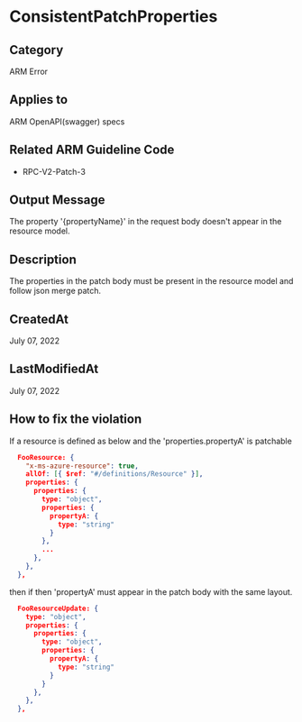 # ConsistentPatchProperties

## Category

ARM Error

## Applies to

ARM OpenAPI(swagger) specs

## Related ARM Guideline Code

- RPC-V2-Patch-3

## Output Message

The property '{propertyName}' in the request body doesn't appear in the resource model.

## Description

The properties in the patch body must be present in the resource model and follow json merge patch.

## CreatedAt

July 07, 2022

## LastModifiedAt

July 07, 2022

## How to fix the violation

If a resource is defined as below and the 'properties.propertyA' is patchable

```json
  FooResource: {
    "x-ms-azure-resource": true,
    allOf: [{ $ref: "#/definitions/Resource" }],
    properties: {
      properties: {
        type: "object",
        properties: {
          propertyA: {
            type: "string"
          }
        },
        ...
      },
    },
  },
```

then if then 'propertyA' must appear in the patch body with the same layout.

```json
  FooResourceUpdate: {
    type: "object",
    properties: {
      properties: {
        type: "object",
        properties: {
          propertyA: {
            type: "string"
          }
        }
      },
    },
  },
```
